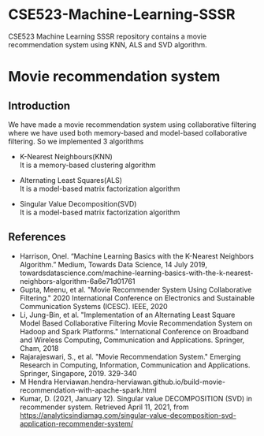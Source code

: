 # CSE523-Machine-Learning-SSSR
CSE523 Machine Learning SSSR repository contains a movie recommendation system using KNN, ALS and SVD algorithm.

# Movie recommendation system #

## Introduction
We have made a movie recommendation system using collaborative filtering where we have used both memory-based and model-based collaborative filtering.
So we implemented 3 algorithms
- K-Nearest Neighbours(KNN)<br/>
  It is a memory-based clustering algorithm
  
- Alternating Least Squares(ALS)<br/>
  It is a model-based matrix factorization algorithm 
  
- Singular Value Decomposition(SVD)<br/>
  It is a model-based matrix factorization algorithm

## References
-  Harrison, Onel. “Machine Learning Basics with the K-Nearest Neighbors Algorithm.” Medium, Towards Data Science, 14 July 2019, towardsdatascience.com/machine-learning-basics-with-the-k-nearest-neighbors-algorithm-6a6e71d01761
-  Gupta, Meenu, et al. "Movie Recommender System Using Collaborative Filtering." 2020 International Conference on Electronics and Sustainable Communication Systems (ICESC). IEEE, 2020
-  Li, Jung-Bin, et al. "Implementation of an Alternating Least Square Model Based Collaborative Filtering Movie Recommendation System on Hadoop and Spark Platforms." International Conference on Broadband and Wireless Computing, Communication and Applications. Springer, Cham, 2018
-  Rajarajeswari, S., et al. "Movie Recommendation System." Emerging Research in Computing, Information, Communication and Applications. Springer, Singapore, 2019. 329-340
-  M Hendra Herviawan.hendra-herviawan.github.io/build-movie-recommendation-with-apache-spark.html
-  Kumar, D. (2021, January 12). Singular value DECOMPOSITION (SVD) in recommender system. Retrieved April 11, 2021, from https://analyticsindiamag.com/singular-value-decomposition-svd-application-recommender-system/
